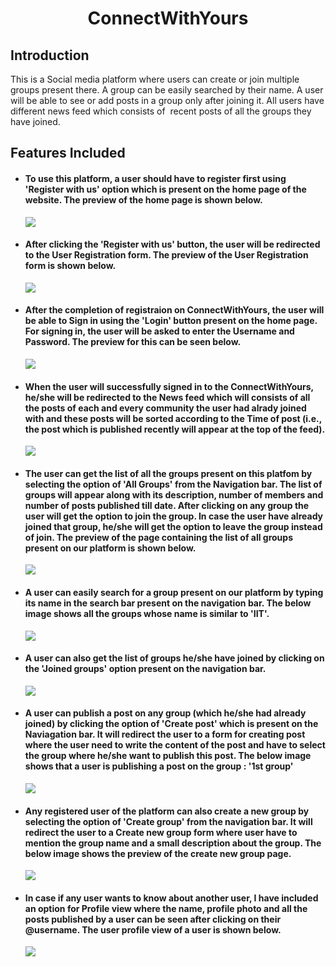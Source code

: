 <h1 align = 'center'> ConnectWithYours </h1>
<h2> Introduction </h2>
<p> This is a Social media platform where users can create or join multiple groups present there. A group can be easily searched by their name.
    A user will be able to see or add posts in a group only after joining it.
    All users have different news feed which consists of  recent posts of all the groups they have joined.
</p>

<h2> Features Included </h2>

<ul> 
    <li> <h4>To use this platform, a user should have to register first using 'Register with us' option which is present on the home page of the website.
          The preview of the home page is shown below. </h4>
          <img src = "ConnectWithYours/Preview images/Home Page.png"> </li>
    <li> <h4> After clicking the 'Register with us' button, the user will be redirected to the User Registration form. The preview of the User Registration form is shown below.
          </h4>
          <img src = "ConnectWithYours/Preview images/Register form.png"></li>
    <li> <h4> After the completion of registraion on ConnectWithYours, the user will be able to Sign in using the 'Login' button present on the home page. For signing in, the user
              will be asked to enter the Username and Password. The preview for this can be seen below. </h4>
          <img src = "ConnectWithYours/Preview images/Login Page.png"></li>
    <li> <h4> When the user will successfully signed in to the ConnectWithYours, he/she will be redirected to the News feed which will consists of all the posts 
              of each and every community the user had alrady joined with and these posts will be sorted according to the Time of post (i.e., the post which is published
              recently will appear at the top of the feed). </h4>
          <img src = "ConnectWithYours/Preview images/My feed.png"></li> 
    <li> <h4> The user can get the list of all the groups present on this platfom by selecting the option of 'All Groups' from the Navigation bar. The list of groups will appear
              along with its description, number of members and number of posts published till date. After clicking on any group the user will get the option to join the 
              group. In case the user have already joined that group, he/she will get the option to leave the group instead of join. The preview of the page containing the list
              of all groups present on our platform is shown below. </h4>
          <img src = "ConnectWithYours/Preview images/All group list.png"></li>
    <li> <h4> A user can easily search for a group present on our platform by typing its name in the search bar present on the navigation bar. The below image shows all the groups
              whose name is similar to 'IIT'. </h4>
          <img src = "ConnectWithYours/Preview images/Search group from keywords.png"></li>
    <li> <h4> A user can also get the list of groups he/she have joined by clicking on the 'Joined groups' option present on the navigation bar. </h4>
          <img src = "ConnectWithYours/Preview images/Joined group List.png"></li>
    <li> <h4> A user can publish a post on any group (which he/she had already joined) by clicking the option of 'Create post' which is present on the Naviagation bar. 
              It will redirect the user to a form for creating post where the user need to write the content of the post and have to select the group where he/she want
              to publish this post. The below image shows that a user is publishing a post on the group : '1st group' </h4>
          <img src = "ConnectWithYours/Preview images/Create Post for a community.png"></li>
    <li> <h4> Any registered user of the platform can also create a new group by selecting the option of 'Create group' from the navigation bar. It will redirect the user to a
              Create new group form where user have to mention the group name and a small description about the group. The below image shows the preview of the create new group
              page. </h4>
          <img src = "ConnectWithYours/Preview images/Create New Community.png"></li>
    <li> <h4> In case if any user wants to know about another user, I have included an option for Profile view where the name, profile photo and all the posts published
              by a user can be seen after clicking on their @username. The user profile view of a user is shown below.</h4>
          <img src = "ConnectWithYours/Preview images/View profile of a user.png"></li>
          
          
